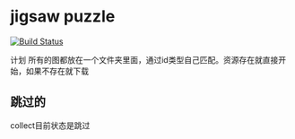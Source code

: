 # jigsaw puzzle

[![Build Status](https://img.shields.io/github/workflow/status/wangGame/jigsawpuzzle/Build)](https://github.com/wangGame/jigsawpuzzle/actions)

计划 所有的图都放在一个文件夹里面，通过id类型自己匹配。资源存在就直接开始，如果不存在就下载

## 跳过的

collect目前状态是跳过